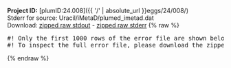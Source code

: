**Project ID:** [plumID:24.008]({{ '/' | absolute_url }}eggs/24/008/)  
Stderr for source:  Uracil/iMetaD/plumed_imetad.dat   
Download: [zipped raw stdout](plumed_imetad.dat.plumed.stdout.txt.zip) - [zipped raw stderr](plumed_imetad.dat.plumed.stderr.txt.zip) 
{% raw %}
<pre>
#! Only the first 1000 rows of the error file are shown below
#! To inspect the full error file, please download the zipped raw stderr file above
</pre>
{% endraw %}

